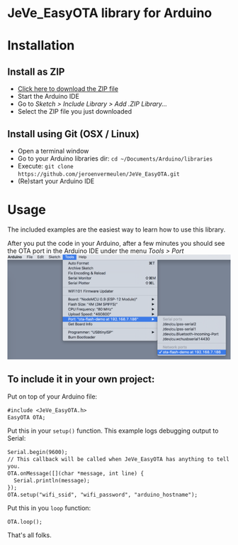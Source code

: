 JeVe_EasyOTA library for Arduino
================================

# Installation

## Install as ZIP

* [Click here to download the ZIP file](https://github.com/jeroenvermeulen/JeVe_EasyOTA/archive/master.zip)
* Start the Arduino IDE
* Go to _Sketch > Include Library > Add .ZIP Library..._
* Select the ZIP file you just downloaded

## Install using Git (OSX / Linux)

* Open a terminal window
* Go to your Arduino libraries dir: `cd ~/Documents/Arduino/libraries`
* Execute: `git clone https://github.com/jeroenvermeulen/JeVe_EasyOTA.git`
* (Re)start your Arduino IDE

# Usage

The included examples are the easiest way to learn how to use this library.

After you put the code in your Arduino, after a few minutes you should see the OTA port in the Arduino IDE under the menu _Tools > Port_ 
![Arduino IDE Menu > Port](docs/menu_ota_port.png)

## To include it in your own project:

Put on top of your Arduino file:
```
#include <JeVe_EasyOTA.h> 
EasyOTA OTA;
```

Put this in your `setup()` function. This example logs debugging output to Serial:
```
Serial.begin(9600);
// This callback will be called when JeVe_EasyOTA has anything to tell you.
OTA.onMessage([](char *message, int line) {
  Serial.println(message);
});
OTA.setup("wifi_ssid", "wifi_password", "arduino_hostname");
```

Put this in you `loop` function:
```
OTA.loop();
```

That's all folks.

